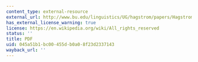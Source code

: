 ```yaml
---
content_type: external-resource
external_url: http://www.bu.edu/linguistics/UG/hagstrom/papers/Hagstrom2003-glot.pdf
has_external_license_warning: true
license: https://en.wikipedia.org/wiki/All_rights_reserved
status: ''
title: PDF
uid: 045a51b1-bc00-455d-b0a0-8f23d2337143
wayback_url: ''
---
```

